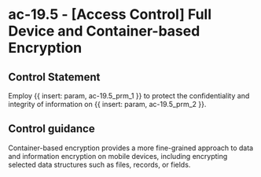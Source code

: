 # ac-19.5 - \[Access Control\] Full Device and Container-based Encryption

## Control Statement

Employ {{ insert: param, ac-19.5_prm_1 }} to protect the confidentiality and integrity of information on {{ insert: param, ac-19.5_prm_2 }}.

## Control guidance

Container-based encryption provides a more fine-grained approach to data and information encryption on mobile devices, including encrypting selected data structures such as files, records, or fields.

